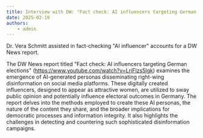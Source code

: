 ```yaml
---
title: Interview with DW: "Fact check: AI influencers targeting German elections" 
date: 2025-02-10
authors:
    - admin
---
```


Dr. Vera Schmitt assisted in fact-checking "AI influencer" accounts for a DW News report.

<!--more-->

The DW News report titled "Fact check: AI influencers targeting German elections" (https://www.youtube.com/watch?v=LriFlzs5lgk) examines the emergence of AI-generated personas disseminating right-wing disinformation on social media platforms. These digitally created influencers, designed to appear as attractive women, are utilized to sway public opinion and potentially influence electoral outcomes in Germany. The report delves into the methods employed to create these AI personas, the nature of the content they share, and the broader implications for democratic processes and information integrity. It also highlights the challenges in detecting and countering such sophisticated disinformation campaigns.  

